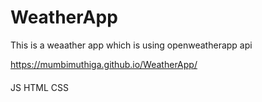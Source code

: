 # WeatherApp
This is a weaather app which is using openweatherapp api

https://mumbimuthiga.github.io/WeatherApp/

####
JS
HTML 
CSS
